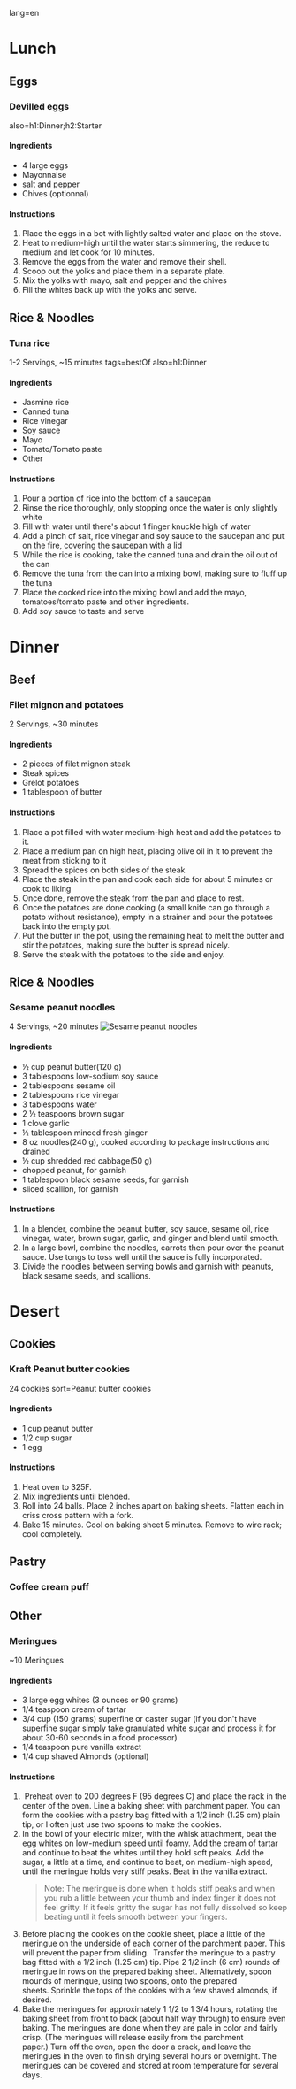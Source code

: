 lang=en
# Lunch
## Eggs
### Devilled eggs
also=h1:Dinner;h2:Starter
#### Ingredients
- 4 large eggs
- Mayonnaise
- salt and pepper
- Chives (optionnal)
#### Instructions
1. Place the eggs in a bot with lightly salted water and place on the stove.
2. Heat to medium-high until the water starts simmering, the reduce to medium and let cook for 10 minutes.
3. Remove the eggs from the water and remove their shell.
4. Scoop out the yolks and place them in a separate plate.
5. Mix the yolks with mayo, salt and pepper and the chives
6. Fill the whites back up with the yolks and serve.
## Rice & Noodles
### Tuna rice
1-2 Servings, ~15 minutes
tags=bestOf
also=h1:Dinner
#### Ingredients
- Jasmine rice
- Canned tuna
- Rice vinegar
- Soy sauce
- Mayo
- Tomato/Tomato paste
- Other
#### Instructions
1. Pour a portion of rice into the bottom of a saucepan
2. Rinse the rice thoroughly, only stopping once the water is only slightly white
3. Fill with water until there's about 1 finger knuckle high of water
4. Add a pinch of salt, rice vinegar and soy sauce to the saucepan and put on the fire, covering the saucepan with a lid
5. While the rice is cooking, take the canned tuna and drain the oil out of the can
6. Remove the tuna from the can into a mixing bowl, making  sure to fluff up the tuna
7. Place the cooked rice into the mixing bowl and add the mayo, tomatoes/tomato paste and other ingredients.
8. Add soy sauce to taste and serve

# Dinner
## Beef
### Filet mignon and potatoes
2 Servings, ~30 minutes
#### Ingredients
- 2 pieces of filet mignon steak
- Steak spices
- Grelot potatoes 
- 1 tablespoon of butter
#### Instructions
1. Place a pot filled with water medium-high heat and add the potatoes to it. 
2. Place a medium pan on high heat, placing olive oil in it to prevent the meat from sticking to it
3. Spread the spices on both sides of the steak
4. Place the steak in the pan and cook each side for about 5 minutes or cook to liking
5. Once done, remove the steak from the pan and place to rest.
6. Once the potatoes are done cooking (a small knife can go through a potato without resistance), empty in a strainer and pour the potatoes back into the empty pot.
7. Put the butter in the pot, using the remaining heat to melt the butter and stir the potatoes, making sure the butter is spread nicely.
8. Serve the steak with the potatoes to the side and enjoy.
## Rice & Noodles
### Sesame peanut noodles
4 Servings, ~20 minutes
![Sesame peanut noodles](img/thai-peanut-noodles-6.jpg)
#### Ingredients
- ½ cup peanut butter(120 g)
- 3 tablespoons low-sodium soy sauce
- 2 tablespoons sesame oil
- 2 tablespoons rice vinegar
- 3 tablespoons water
- 2 ½ teaspoons brown sugar
- 1 clove garlic
- ½ tablespoon minced fresh ginger
- 8 oz noodles(240 g), cooked according to package instructions and drained
- ½ cup shredded red cabbage(50 g)
- chopped peanut, for garnish
- 1 tablespoon black sesame seeds, for garnish
- sliced scallion, for garnish
#### Instructions
1. In a blender, combine the peanut butter, soy sauce, sesame oil, rice vinegar, water, brown sugar, garlic, and ginger and blend until smooth.
2. In a large bowl, combine the noodles, carrots then pour over the peanut sauce. Use tongs to toss well until the sauce is fully incorporated.
3. Divide the noodles between serving bowls and garnish with peanuts, black sesame seeds, and scallions.
# Desert
## Cookies
### Kraft Peanut butter cookies
24 cookies
sort=Peanut butter cookies
#### Ingredients
- 1 cup peanut butter
- 1/2 cup sugar
- 1 egg
#### Instructions
1. Heat oven to 325F.
2. Mix ingredients until blended.
3. Roll into 24 balls. Place 2 inches apart on baking sheets. Flatten each in criss cross pattern with a fork.
4. Bake 15 minutes. Cool on baking sheet 5 minutes. Remove to wire rack; cool completely.

## Pastry
### Coffee cream puff


## Other
### Meringues
~10 Meringues
#### Ingredients
- 3 large egg whites (3 ounces or 90 grams)
- 1/4 teaspoon cream of tartar
- 3/4 cup (150 grams) superfine or caster sugar (if you don't have superfine sugar simply take granulated white sugar and process it for about 30-60 seconds in a food processor)
- 1/4 teaspoon pure vanilla extract
- 1/4 cup shaved Almonds (optional)
#### Instructions
1.  Preheat oven to 200 degrees F (95 degrees C) and place the rack in the center of the oven. Line a baking sheet with parchment paper. You can form the cookies with a pastry bag fitted with a 1/2 inch (1.25 cm) plain tip, or I often just use two spoons to make the cookies. 
2. In the bowl of your electric mixer, with the whisk attachment, beat the egg whites on low-medium speed until foamy. Add the cream of tartar and continue to beat the whites until they hold soft peaks. Add the sugar, a little at a time, and continue to beat, on medium-high speed, until the meringue holds very stiff peaks. Beat in the vanilla extract.  
	>Note: The meringue is done when it holds stiff peaks and when you rub a little between your thumb and index finger it does not feel gritty. If it feels gritty the sugar has not fully dissolved so keep beating until it feels smooth between your fingers.
3. Before placing the cookies on the cookie sheet, place a little of the meringue on the underside of each corner of the parchment paper. This will prevent the paper from sliding.  Transfer the meringue to a pastry bag fitted with a 1/2 inch (1.25 cm) tip. Pipe 2 1/2 inch (6 cm) rounds of meringue in rows on the prepared baking sheet. Alternatively, spoon mounds of meringue, using two spoons, onto the prepared sheets. Sprinkle the tops of the cookies with a few shaved almonds, if desired.
4. Bake the meringues for approximately 1 1/2 to 1 3/4 hours, rotating the baking sheet from front to back (about half way through) to ensure even baking. The meringues are done when they are pale in color and fairly crisp. (The meringues will release easily from the parchment paper.) Turn off the oven, open the door a crack, and leave the meringues in the oven to finish drying several hours or overnight. The meringues can be covered and stored at room temperature for several days.